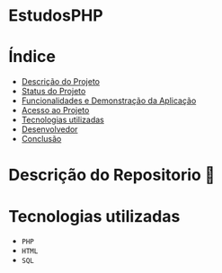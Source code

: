 # EstudosPHP

# Índice 

* [Descrição do Projeto](#descrição-do-projeto)
* [Status do Projeto](#status-do-Projeto)
* [Funcionalidades e Demonstração da Aplicação](#funcionalidades-e-demonstração-da-aplicação)
* [Acesso ao Projeto](#acesso-ao-projeto)
* [Tecnologias utilizadas](#tecnologias-utilizadas)
* [Desenvolvedor](#desenvolvedor)
* [Conclusão](#conclusão)

# Descrição do Repositorio 📖

# Tecnologias utilizadas

* `PHP`
* `HTML`
* `SQL`


  
